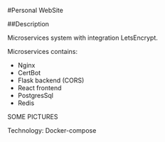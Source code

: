 #Personal WebSite

##Description

Microservices system with integration LetsEncrypt.

Microservices contains:
- Nginx
- CertBot
- Flask backend (CORS)
- React frontend 
- PostgresSql
- Redis

SOME PICTURES

Technology: Docker-compose 
